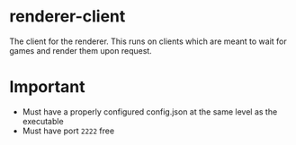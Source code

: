 # renderer-client
 The client for the renderer. This runs on clients which are meant to wait for games and render them upon request.

# Important
 - Must have a properly configured config.json at the same level as the executable
 - Must have port `2222` free